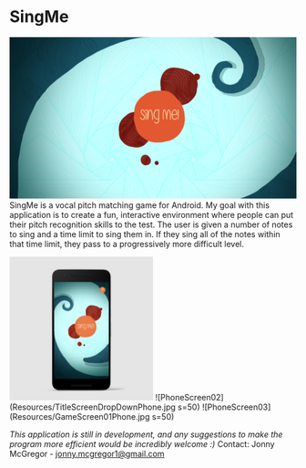 # SingMe
![SplashScreen](Resources/BigSplashScreen.png)
SingMe is a vocal pitch matching game for Android. My goal with this application is to create a fun, interactive environment where people
can put their pitch recognition skills to the test. The user is given a number of notes to sing and a time limit to sing them in. If they 
sing all of the notes within that time limit, they pass to a progressively more difficult level.

<img src="Resources/TitleScreenPhone.jpg" width="50%" >
![PhoneScreen02](Resources/TitleScreenDropDownPhone.jpg s=50)
![PhoneScreen03](Resources/GameScreen01Phone.jpg s=50)

*This application is still in development, and any suggestions to make the program more efficient would be incredibly welcome :)*
Contact: Jonny McGregor - jonny.mcgregor1@gmail.com

